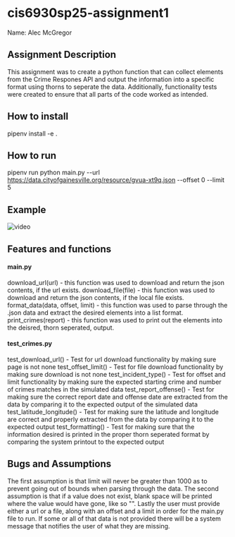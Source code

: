 # cis6930sp25-assignment1

Name: Alec McGregor

## Assignment Description

This assignment was to create a python function that can collect elements from the Crime Respones API and output the information into a specific format using thorns to seperate the data. Additionally, functionality tests were created to ensure that all parts of the code worked as intended.

## How to install

pipenv install -e .

## How to run

pipenv run python main.py --url https://data.cityofgainesville.org/resource/gvua-xt9q.json --offset 0 --limit 5

## Example

![video](video)

## Features and functions

#### main.py

download_url(url) - this function was used to download and return the json contents, if the url exists.
download_file(file) - this function was used to download and return the json contents, if the local file exists.
format_data(data, offset, limit) - this function was used to parse through the .json data and extract the desired elements into a list format.
print_crimes(report) - this function was used to print out the elements into the deisred, thorn seperated, output.

#### test_crimes.py
test_download_url() - Test for url download functionality by making sure page is not none
test_offset_limit() - Test for file download functionality by making sure download is not none
test_incident_type() - Test for offset and limit functionality by making sure the expected starting crime and number of crimes matches in the simulated data
test_report_offense() - Test for making sure the correct report date and offense date are extracted from the data by comparing it to the expected output of the simulated data
test_latitude_longitude() - Test for making sure the latitude and longitude are correct and properly extracted from the data by comparing it to the expected output
test_formatting() - Test for making sure that the information desired is printed in the proper thorn seperated format by comparing the system printout to the expected output

## Bugs and Assumptions
The first assumption is that limit will never be greater than 1000 as to prevent going out of bounds when parsing through the data. The second assumption is that if a value does not exist, blank space will be printed where the value would have gone, like so "". Lastly the user must provide either a url or a file, along with an offset and a limit in order for the main.py file to run. If some or all of that data is not provided there will be a system message that notifies the user of what they are missing.
